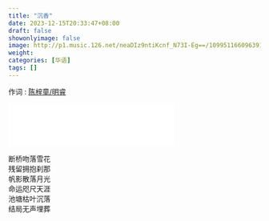 ```yaml
---
title: "沉香"
date: 2023-12-15T20:33:47+08:00
draft: false
showonlyimage: false
image: http://p1.music.126.net/neaDIz9ntiKcnf_N73I-Eg==/109951166096391422.jpg
weight: 
categories: [华语]
tags: []
---
```

作词 : [陈梓童/明睿](https://music.163.com/#/song?id=1854169916&userid=29382116)
<!--more-->

<iframe frameborder="no" border="0" marginwidth="0" marginheight="0" width=330 height=86 src="//music.163.com/outchain/player?type=2&id=1854169916&auto=1&height=66"></iframe>

断桥吻落雪花  
残留拥抱刹那  
帆影散落月光  
命运咫尺天涯  
池塘枯叶沉落  
结局无声埋葬  
